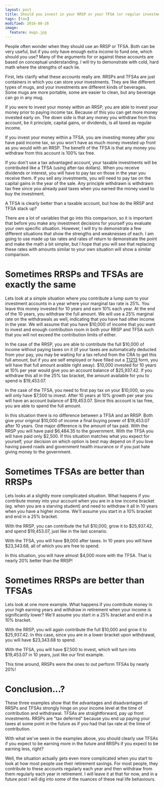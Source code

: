 ```yaml
---
layout: post
title: Should you invest in your RRSP or your TFSA (or regular investment account)?
tags: [tax]
modified: 2016-08-28
image:
  feature: mugs.jpg
---
```


People often wonder when they should use an RRSP or TFSA. Both can be very useful, but if you only have enough extra income to fund one, which should you use? Many of the arguments for or against these accounts are based on conceptual understanding. I will try to demonstrate with cold, hard math where the strengths of each lie.

First, lets clarify what these accounts really are. RRSPs and TFSAs are just containers in which you can store your investments. They are like different types of mugs, and your investments are different kinds of beverages. Some mugs are more portable, some are easier to clean, but any beverage can go in any mug.

If you were to invest your money within an RRSP, you are able to invest your money prior to paying income tax. Because of this you can get more money invested early on. The down side is that any money you withdraw from this account, be it principle, capital gains, or dividends, is all taxed as regular income.

If you invest your money within a TFSA, you are investing money after you have paid income tax, so you won't have as much money invested up front as you would with an RRSP. The benefit of the TFSA is that any money you withdraw from this account is 100% tax free.

If you don't use a tax advantaged account, your taxable investments will be contributed like a TFSA (using after-tax dollars). When you receive dividends or interest, you will have to pay tax on those in the year you receive them. If you sell any investments, you will need to pay tax on the capital gains in the year of the sale. Any principle withdrawn is withdrawn tax free since you already paid taxes when you earned the money used to buy the investment.

A TFSA is clearly better than a taxable account, but how do the RRSP and TFSA stack up?

There are a lot of variables that go into this comparison, so it is important that before you make any investment decisions for yourself you evaluate your own specific situation. However, I will try to demonstrate a few different situations that show the strengths and weaknesses of each. I am going to use made up tax rates and rates of return to demonstrate the point and make the math a bit simpler, but I hope that you will see that replacing these rates with amounts similar to your own situation will show a similar comparison.

# Sometimes RRSPs and TFSAs are exactly the same

Lets look at a simple situation where you contribute a lump sum to your investment accounts in a year where your marginal tax rate is 25%. You leave this money invested for 10 years and earn 10% each year. At the end of the 10 years, you withdraw the full amount. We will use a 25% marginal rate on the withdrawals as well, indicating that you have had other income in the year. We will assume that you have $10,000 of income that you want to invest and enough contribution room in both your RRSP and TFSA such that you will not exceed the contribution limits of either.

In the case of the RRSP, you are able to contribute the full $10,000 of income without paying taxes on it (if your taxes are automatically deducted from your pay, you may be waiting for a tax refund from the CRA to get this full amount, but if you are self employed or have filled out a [T1213](http://www.cra-arc.gc.ca/E/pbg/tf/t1213/README.html) form, you will have that full amount avaible right away). $10,000 invested for 10 years at 10% per year would give you an account balance of $25,937.42. If you withdraw this all in the 25% tax bracket, the amount available for you to spend is $19,453.07.

In the case of the TFSA, you need to first pay tax on your $10,000, so you will only have $7,500 to invest. After 10 years at 10% growth per year you will have an account balance of $19,453.07. Since this account is tax free, you are able to spend the full amount.

In this situation there is no difference between a TFSA and an RRSP. Both give your original $10,000 of income a final buying power of $19,453.07 after 10 years. One major difference is the amount of tax paid. With the RRSP you will have paid $6,484.35 to the government. With the TFSA you will have paid only $2,500. If this situation matches what you expect for yourself, your decision on which option is best may depend on if you love having paved roads and government health insurance or if you just hate giving money to the government.

# Sometimes TFSAs are better than RRSPs

Lets looks at a slightly more complicated situation. What happens if you contribute money into your account when you are in a low income bracket (eg. when you are a starving student) and need to withdraw it all in 10 years when you have a higher income. We'll assume you start in a 10% bracket and end in a 25% bracket.

With the RRSP, you can contribute the full $10,000, grow it to $25,937.42, and spend $19,453.07, just like in the last scenario.

With the TFSA, you will have $9,000 after taxes. In 10 years you will have $23,343.68, all of which you are free to spend.

In this situation, you will have almost $4,000 more with the TFSA. That is nearly 20% better than the RRSP!

# Sometimes RRSPs are better than TFSAs

Lets look at one more example. What happens if you contribute money in your high earning years and withdraw in retirement when your income is significantly lower? We'll assume you start in a 25% bracket and end in a 10% bracket.

With the RRSP, you will again contribute the full $10,000 and grow it to $25,937.42. In this case, since you are in a lower bracket upon withdrawal, you will have $23,343.68 to spend.

With the TFSA, you will have $7,500 to invest, which will turn into $19,453.07 in 10 years, just like our first example.

This time around, RRSPs were the ones to out perform TFSAs by nearly 20%!

# Conclusion...?

These three examples show that the advantages and disadvantages of RRSPs and TFSAs strongly hinge on your income level at the time of contribution and withdrawal. TFSAs are straightforward, pay up front investments. RRSPs are "tax deferred" because you end up paying your taxes at some point in the future as if you had that tax rate at the time of contribution.

With what we've seen in the examples above, you should clearly use TFSAs if you expect to be earning more in the future and RRSPs if you expect to be earning less, right?

Well, the situation actually gets even more complicated when you start to look at how most people use their retirement savings. For most people, they contribute to these accounts regularly each year and then withdraw from them regularly each year in retirement. I will leave it at that for now, and in a future post I will dig into some of the nuances of these real life behaviours.
